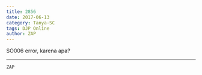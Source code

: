 ```yaml
---
title: 2856
date: 2017-06-13
category: Tanya-SC
tags: DJP Online
author: ZAP
---
```


SO006 error, karena apa?

---



`ZAP`
